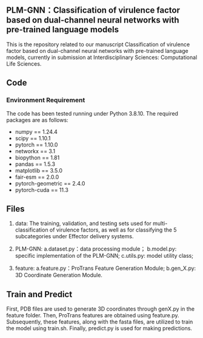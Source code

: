 ## PLM-GNN：Classification of virulence factor based on dual-channel neural networks with pre-trained language models

This is the repository related to our manuscript Classification of virulence factor based on dual-channel neural networks with pre-trained language models, currently in submission at Interdisciplinary Sciences: Computational Life Sciences.

## Code
### Environment Requirement

The code has been tested running under Python 3.8.10. The required packages are as follows:
- numpy == 1.24.4
- scipy == 1.10.1
- pytorch == 1.10.0
- networkx == 3.1
- biopython == 1.81
- pandas == 1.5.3
- matplotlib == 3.5.0
- fair-esm == 2.0.0
- pytorch-geometric == 2.4.0
- pytorch-cuda == 11.3  

## Files

1. data: 
The training, validation, and testing sets used for multi-classification of virulence factors, as well as for classifying the 5 subcategories under Effector delivery systems.

2. PLM-GNN: 
           a.dataset.py：data processing module； 
           b.model.py: specific implementation of the PLM-GNN;
           c.utils.py: model utility class;

3. feature:
           a.feature.py：ProTrans Feature Generation Module; 
           b.gen_X.py: 3D Coordinate Generation Module.

## Train and Predict

 First, PDB files are used to generate 3D coordinates through genX.py in the feature folder. Then, ProTrans features are obtained using feature.py. Subsequently, these features, along with the fasta files, are utilized to train the model using train.sh. Finally, predict.py is used for making predictions.

